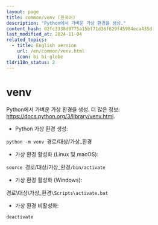```yaml
---
layout: page
title: common/venv (한국어)
description: "Python에서 가벼운 가상 환경을 생성."
content_hash: 02fc3338d9775a15bf71d36f629f45984eca435d
last_modified_at: 2024-11-04
related_topics:
  - title: English version
    url: /en/common/venv.html
    icon: bi bi-globe
tldri18n_status: 2
---
```

# venv

Python에서 가벼운 가상 환경을 생성.
더 많은 정보: <https://docs.python.org/3/library/venv.html>.

- Python 가상 환경 생성:

`python -m venv `<span class="tldr-var badge badge-pill bg-dark-lm bg-white-dm text-white-lm text-dark-dm font-weight-bold">경로/대상/가상_환경</span>

- 가상 환경 활성화 (Linux 및 macOS):

`source `<span class="tldr-var badge badge-pill bg-dark-lm bg-white-dm text-white-lm text-dark-dm font-weight-bold">경로/대상/가상_환경</span>`/bin/activate`

- 가상 환경 활성화 (Windows):

<span class="tldr-var badge badge-pill bg-dark-lm bg-white-dm text-white-lm text-dark-dm font-weight-bold">경로\대상\가상_환경</span>`\Scripts\activate.bat`

- 가상 환경 비활성화:

`deactivate`
